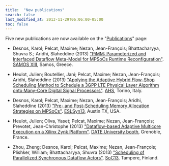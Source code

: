 ```yaml
---
title:  "New publications"
search: false
last_modified_at: 2013-11-29T06:06:00-05:00
toc: false
---
```


Five new publications are now available on the "[Publications](http://preesm.insa-rennes.fr/website/index.php?id=publications)" page:

*   Desnos, Karol; Pelcat, Maxime; Nezan, Jean-François; Bhattacharyya, Shuvra S.; Aridhi, Slaheddine (2013) ["PiMM: Parameterized and Interfaced Dataflow Meta-Model for MPSoCs Runtime Reconfiguration"](http://hal.inria.fr/hal-00877492). [SAMOS XIII](http://www.samos-conference.com/), Samos, Greece.
  
*   Heulot, Julien; Boutellier, Jani; Pelcat, Maxime; Nezan, Jean-François; Aridhi, Slaheddine (2013) ["Applying the Adaptive Hybrid Flow-Shop Scheduling Method to Schedule a 3GPP LTE Physical Layer Algorithm onto Many-Core Digital Signal Processors"](http://hal.inria.fr/hal-00877643). [AHS](http://www.see.ed.ac.uk/ahs2013/), Torino, Italy.
  
*   Desnos, Karol; Pelcat, Maxime; Nezan, Jean-François; Aridhi, Slaheddine (2013) ["Pre- and Post-Scheduling Memory Allocation Strategies on MPSoCs"](http://hal.inria.fr/hal-00868945). [ESLSyn13](http://www.ecsi.org/eslsyn), Austin TX, USA.
  
*   Heulot, Julien; Oliva, Yaset; Pelcat, Maxime; Nezan, Jean-François; Prevotet, Jean-Christophe (2013) ["Dataflow-based Adaptive Multicore Execution on a Xilinx Zynk Platform"](https://www.rd-access.eu/edatools/system/files/_edaTools/ubooth_submission/2013/1874.pdf). [DATE University booth](http://www.date-conference.com/group/exhibition/u-booth), Grenoble, France.
  
*   Zhou, Zheng; Desnos, Karol; Pelcat, Maxime; Nezan, Jean-François; Plishker, William; Bhattacharyya, Shuvra (2013) ["Scheduling of Parallelized Synchronous Dataflow Actors"](http://www.researchgate.net/publication/258079739_Scheduling_of_Parallelized_Synchronous_Dataflow_Actors). [SoC13](http://soc.cs.tut.fi/2013/index.php), Tampere, Finland.
